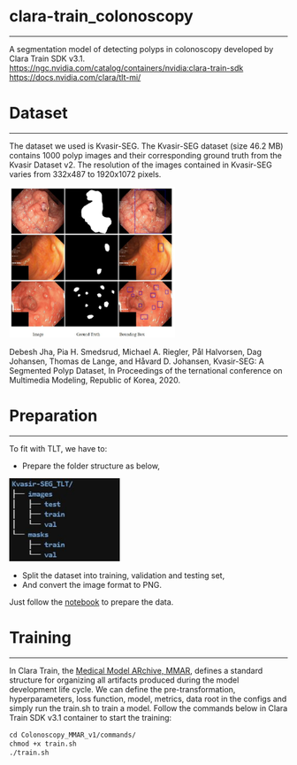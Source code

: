 # clara-train_colonoscopy
---
A segmentation model of detecting polyps in colonoscopy developed by Clara Train SDK v3.1.
https://ngc.nvidia.com/catalog/containers/nvidia:clara-train-sdk </br>
https://docs.nvidia.com/clara/tlt-mi/

# Dataset
---
The dataset we used is Kvasir-SEG. The Kvasir-SEG dataset (size 46.2 MB) contains 1000 polyp images and their corresponding ground truth from the Kvasir Dataset v2. The resolution of the images contained in Kvasir-SEG varies from 332x487 to 1920x1072 pixels.

<img src="./images/Kvasir-SEG.JPG" alt="drawing" width="300"/>

Debesh Jha, Pia H. Smedsrud, Michael A. Riegler, Pål Halvorsen, Dag Johansen, Thomas de Lange, and Håvard D. Johansen, Kvasir-SEG: A Segmented Polyp Dataset, In Proceedings of the ternational conference on Multimedia Modeling, Republic of Korea, 2020.

# Preparation
---
To fit with TLT, we have to:
- Prepare the folder structure as below,  

<img src="./images/tlt_format.JPG" alt="drawing" width="200"/>

- Split the dataset into training, validation and testing set, 
- And convert the image format to PNG.  

Just follow the <a href="./Convert2TLT_format.ipynb">notebook</a> to prepare the data.

# Training
---
In Clara Train, the <a href="https://docs.nvidia.com/clara/tlt-mi/nvmidl/mmar.html">Medical Model ARchive, MMAR</a>, defines a standard structure for organizing all artifacts produced during the model development life cycle. We can define the pre-transformation, hyperparameters, loss function, model, metrics, data root in the configs and simply run the train.sh to train a model.
Follow the commands below in Clara Train SDK v3.1 container to start the training:
```
cd Colonoscopy_MMAR_v1/commands/
chmod +x train.sh
./train.sh
```

